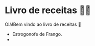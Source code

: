 # Livro de receitas :woman_cook:

Olá!Bem vindo ao livro de receitas :wave:

- Estrogonofe de Frango. 
- 
